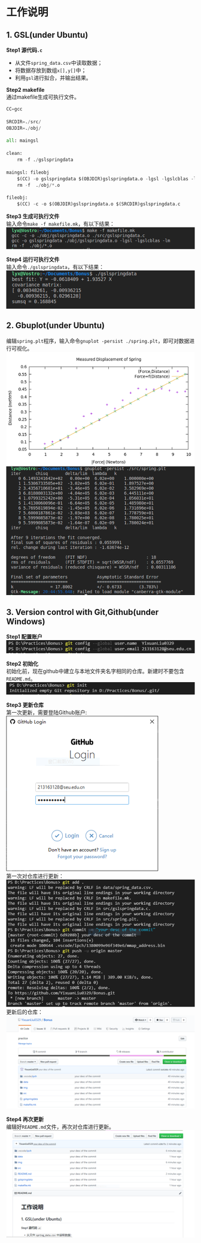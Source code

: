 # 工作说明

## 1. GSL(under Ubuntu)

**Step1 源代码`.c`**
* 从文件`spring_data.csv`中读取数据；
* 将数据存放到数组`x[],y[]`中；
* 利用`gsl`进行拟合，并输出结果。

**Step2 makefile**<br>
通过makefile生成可执行文件。
```python
CC=gcc

SRCDIR=./src/
OBJDIR=./obj/

all: maingsl

clean:
	rm -f ./gslspringdata

maingsl: fileobj
	$(CC) -o gslspringdata $(OBJDIR)gslspringdata.o -lgsl -lgslcblas -lm
	rm -f  ./obj/*.o

fileobj:  
	$(CC) -c -o $(OBJDIR)gslspringdata.o $(SRCDIR)gslspringdata.c
```

**Step3 生成可执行文件**<br>
输入命令`make -f makefile.mk`，有以下结果：<br>
![makefile运行结果](./img/makefile.png)

**Step4 运行可执行文件**<br>
输入命令`./gslspringdata`，有以下结果：<br>
![可执行文件](./img/makefileexe.png)


## 2. Gbuplot(under Ubuntu)
编辑`spring.plt`程序，输入命令`gnuplot -persist ./spring.plt`，即可对数据进行可视化。<br>
![命令运行结果](./img/gnuplot1.png)
![数据可视化](./img/gnuplot2.png)


## 3. Version control with Git,Github(under Windows)

**Step1 配置账户**<br>
![配置账户](./img/connectaccount.png)

**Step2 初始化**  <br>
初始化前，现在github中建立与本地文件夹名字相同的仓库。新建时不要包含`README.md`。<br>
![初始化](./img/initialization.png)

**Step3 更新仓库**<br>
第一次更新，需要登陆Github账户:<br>
![Github账户登录](./img/githublogin.png)<br>
第一次对仓库进行更新：<br>
![更新仓库](./img/firstpush.png)<br>
更新后的仓库：<br>
![第一次更新](./img/r1.png)

**Step4 再次更新**<br>
编辑好`README.md`文件，再次对仓库进行更新。<br>
![再次更新](.\img\r2.png)